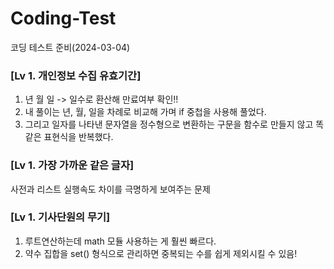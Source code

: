 # Coding-Test
코딩 테스트 준비(2024-03-04)

### [Lv 1. 개인정보 수집 유효기간]  
1. 년 월 일 -> 일수로 환산해 만료여부 확인!!  
2. 내 풀이는 년, 월, 일을 차례로 비교해 가며 if 중첩을 사용해 풀었다.  
3. 그리고 일자를 나타낸 문자열을 정수형으로 변환하는 구문을 함수로 만들지 않고 똑같은 표현식을 반복했다.

### [Lv 1. 가장 가까운 같은 글자]
사전과 리스트 실행속도 차이를 극명하게 보여주는 문제

### [Lv 1. 기사단원의 무기]
1. 루트연산하는데 math 모듈 사용하는 게 훨씬 빠르다.
2. 약수 집합을 set() 형식으로 관리하면 중복되는 수를 쉽게 제외시킬 수 있음!
